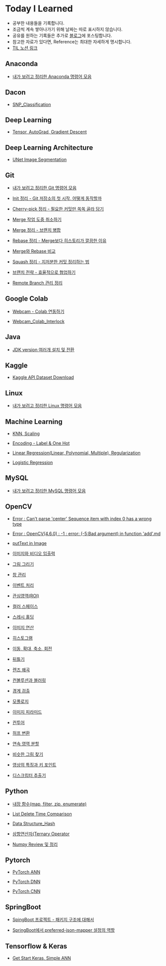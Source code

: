 # Today I Learned
* 공부한 내용들을 기록합니다.
* 조금씩 계속 쌓아나가기 위해 날짜는 따로 표시하지 않습니다.
* 공유를 원하는 기록들은 추가로 [블로그](https://redmooncode.tistory.com/)에 포스팅합니다.
* 참고한 자료가 있다면, Reference는 최대한 자세하게 명시합니다.
* [TIL 노션 링크](https://byeon-mj.notion.site/TIL-3a1992815a4741ec835223ba7ebb8a06)

## Anaconda
* [내가 보려고 정리한 Anaconda 명령어 모음](https://github.com/Byeon-MJ/TIL/blob/main/anaconda/%EB%82%B4%EA%B0%80%20%EB%B3%B4%EB%A0%A4%EA%B3%A0%20%EC%A0%95%EB%A6%AC%ED%95%9C%20Anaconda%20%EB%AA%85%EB%A0%B9%EC%96%B4.md)


## Dacon
* [SNP_Classification](https://github.com/Byeon-MJ/Dacon_Repo/tree/main/Dacon_SNP_Classification)


## Deep Learning
* [Tensor, AutoGrad, Gradient Descent](https://github.com/Byeon-MJ/TIL/blob/main/deep%20learning/Tensor_AutoGrad_GradientDescent.ipynb)


## Deep Learning Architecture
* [UNet Image Segmentation](https://github.com/Byeon-MJ/DL_Practice_Repo/blob/main/Unet_Image_Segmentation.ipynb)


## Git
* [내가 보려고 정리한 Git 명령어 모음](https://github.com/Byeon-MJ/TIL/blob/main/git/%EB%82%B4%EA%B0%80%20%EB%B3%B4%EB%A0%A4%EA%B3%A0%20%EC%A0%95%EB%A6%AC%ED%95%9C%20Git%20%EB%AA%85%EB%A0%B9%EC%96%B4%20%EB%AA%A8%EC%9D%8C.md)

* [Init 정리 - Git 저장소의 첫 시작, 어떻게 동작할까](https://github.com/Byeon-MJ/TIL/blob/main/git/Init%20%EC%A0%95%EB%A6%AC%20-%20Git%20%EC%A0%80%EC%9E%A5%EC%86%8C%EC%9D%98%20%EC%B2%AB%20%EC%8B%9C%EC%9E%91%2C%20%EC%96%B4%EB%96%BB%EA%B2%8C%20%EB%8F%99%EC%9E%91%ED%95%A0%EA%B9%8C.md)

* [Cherry-pick 정리 - 필요한 커밋만 쏙쏙 골라 담기](https://github.com/Byeon-MJ/TIL/blob/main/git/Cherry-pick%20%EC%A0%95%EB%A6%AC%20-%20%ED%95%84%EC%9A%94%ED%95%9C%20%EC%BB%A4%EB%B0%8B%EB%A7%8C%20%EC%8F%99%EC%8F%99%20%EA%B3%A8%EB%9D%BC%20%EB%8B%B4%EA%B8%B0.md)

* [Merge 작업 도중 취소하기](https://github.com/Byeon-MJ/TIL/blob/main/git/Merge%20%EC%9E%91%EC%97%85%20%EB%8F%84%EC%A4%91%20%EC%B7%A8%EC%86%8C%ED%95%98%EA%B8%B0.md)

* [Merge 정리 - 브랜치 병합](https://github.com/Byeon-MJ/TIL/blob/main/git/Merge%20%EC%A0%95%EB%A6%AC%20-%20%EB%B8%8C%EB%9E%9C%EC%B9%98%20%EB%B3%91%ED%95%A9.md)

* [Rebase 정리 - Merge보다 히스토리가 깔끔한 이유](https://github.com/Byeon-MJ/TIL/blob/main/git/Rebase%20%EC%A0%95%EB%A6%AC%20-%20Merge%EB%B3%B4%EB%8B%A4%20%ED%9E%88%EC%8A%A4%ED%86%A0%EB%A6%AC%EA%B0%80%20%EA%B9%94%EB%81%94%ED%95%9C%20%EC%9D%B4%EC%9C%A0.md)

* [Merge와 Rebase 비교](https://github.com/Byeon-MJ/TIL/blob/main/git/Merge%EC%99%80%20Rebase%20%EB%B9%84%EA%B5%90.md)

* [Squash 정리 - 지저분한 커밋 정리하는 법](https://github.com/Byeon-MJ/TIL/blob/main/git/Squash%20%EC%A0%95%EB%A6%AC%20-%20%EC%A7%80%EC%A0%80%EB%B6%84%ED%95%9C%20%EC%BB%A4%EB%B0%8B%20%EC%A0%95%EB%A6%AC%ED%95%98%EB%8A%94%20%EB%B2%95.md)

* [브랜치 전략 - 효율적으로 협업하기](https://github.com/Byeon-MJ/TIL/blob/main/git/%EB%B8%8C%EB%9E%9C%EC%B9%98%20%EC%A0%84%EB%9E%B5%20-%20%ED%9A%A8%EC%9C%A8%EC%A0%81%EC%9C%BC%EB%A1%9C%20%ED%98%91%EC%97%85%ED%95%98%EA%B8%B0.md)

* [Remote Branch 관리 정리](https://github.com/Byeon-MJ/TIL/blob/main/git/Remote%20Branch%20%EA%B4%80%EB%A6%AC%20%EC%A0%95%EB%A6%AC.md)


## Google Colab
* [Webcam - Colab 연동하기](https://github.com/Byeon-MJ/TIL/blob/main/google%20colab/Webcam%20-%20Colab%20%EC%97%B0%EB%8F%99%ED%95%98%EA%B8%B0.md)

* [Webcam_Colab_Interlock](https://github.com/Byeon-MJ/TIL/blob/main/google%20colab/Webcam_Colab_Interlock.ipynb)


## Java
* [JDK version 여러개 설치 및 전환](https://github.com/Byeon-MJ/TIL/blob/main/java/JDK%20version%20%EC%97%AC%EB%9F%AC%20%EA%B0%9C%20%EC%84%A4%EC%B9%98%20%EB%B0%8F%20%EC%A0%84%ED%99%98%ED%95%98%EA%B8%B0.md)


## Kaggle
* [Kaggle API Dataset Download](https://github.com/Byeon-MJ/TIL/blob/main/kaggle/Kaggle%20Dataset%20Download.md)


## Linux
* [내가 보려고 정리한 Linux 명령어 모음](https://github.com/Byeon-MJ/TIL/blob/main/linux/%EB%82%B4%EA%B0%80%20%EB%B3%B4%EB%A0%A4%EA%B3%A0%20%EC%A0%95%EB%A6%AC%ED%95%9C%20Linux%20%EB%AA%85%EB%A0%B9%EC%96%B4.md)


## Machine Learning
* [KNN, Scaling](https://github.com/Byeon-MJ/TIL/blob/main/machine%20learning/KNN%2C%20Scaling.md)

* [Encoding - Label & One Hot](https://github.com/Byeon-MJ/TIL/blob/main/machine%20learning/Encoding_Label_One_Hot.ipynb)

* [Linear Regression(Linear, Polynomial, Multiple), Regularization](https://github.com/Byeon-MJ/TIL/blob/main/machine%20learning/Linear%20Regression(Linear%2C%20Polynomial%2C%20Multiple)%2C%20Regularization.md)

* [Logistic Regression](https://github.com/Byeon-MJ/TIL/blob/main/machine%20learning/Logistic%20Regression.md)


## MySQL
* [내가 보려고 정리한 MySQL 명령어 모음](https://github.com/Byeon-MJ/TIL/blob/main/mysql/%EB%82%B4%EA%B0%80%20%EB%B3%B4%EB%A0%A4%EA%B3%A0%20%EC%A0%95%EB%A6%AC%ED%95%9C%20MySQL%20%EB%AA%85%EB%A0%B9%EC%96%B4.md)


## OpenCV
* [Error : Can't parse 'center' Sequence item with index 0 has a wrong type](https://github.com/Byeon-MJ/TIL/blob/main/opencv/Can't%20parse%20'center'%20Sequence%20item%20with%20index%200%20has%20a%20wrong%20type.md)

* [Error : OpenCV(4.6.0) : -1 : error: (-5:Bad argument) in function 'add'.md](https://github.com/Byeon-MJ/TIL/blob/main/opencv/OpenCV(4.6.0)%20%20-1%20%20error%20(Bad%20argument)%20in%20function%20'add'.md)

* [putText in Image](https://github.com/Byeon-MJ/TIL/blob/main/opencv/putText_in_Image.ipynb)

* [이미지와 비디오 입출력](https://github.com/Byeon-MJ/TIL/blob/main/opencv/%EC%9D%B4%EB%AF%B8%EC%A7%80%EC%99%80%20%EB%B9%84%EB%94%94%EC%98%A4%20%EC%9E%85%EC%B6%9C%EB%A0%A5.md)

* [그림 그리기](https://github.com/Byeon-MJ/TIL/blob/main/opencv/%EA%B7%B8%EB%A6%BC%20%EA%B7%B8%EB%A6%AC%EA%B8%B0.md)

* [창 관리](https://github.com/Byeon-MJ/TIL/blob/main/opencv/%EC%B0%BD%20%EA%B4%80%EB%A6%AC.md)

* [이벤트 처리](https://github.com/Byeon-MJ/TIL/blob/main/opencv/%EC%9D%B4%EB%B2%A4%ED%8A%B8%20%EC%B2%98%EB%A6%AC.md)

* [관심영역(ROI)](https://github.com/Byeon-MJ/TIL/blob/main/opencv/%EA%B4%80%EC%8B%AC%EC%98%81%EC%97%AD(ROI).md)

* [컬러 스페이스]()

* [스레시 홀딩](https://github.com/Byeon-MJ/TIL/blob/main/opencv/%EC%8A%A4%EB%A0%88%EC%8B%9C%20%ED%99%80%EB%94%A9.md)

* [이미지 연산](https://github.com/Byeon-MJ/TIL/blob/main/opencv/%EC%9D%B4%EB%AF%B8%EC%A7%80%20%EC%97%B0%EC%82%B0.md)

* [히스토그램](https://github.com/Byeon-MJ/TIL/blob/main/opencv/%ED%9E%88%EC%8A%A4%ED%86%A0%EA%B7%B8%EB%9E%A8.md)

* [이동, 확대, 축소, 회전](https://github.com/Byeon-MJ/TIL/blob/main/opencv/%EC%9D%B4%EB%8F%99%2C%20%ED%99%95%EB%8C%80%2C%20%EC%B6%95%EC%86%8C%2C%20%ED%9A%8C%EC%A0%84.md)

* [뒤틀기](https://github.com/Byeon-MJ/TIL/blob/main/opencv/%EB%92%A4%ED%8B%80%EA%B8%B0.md)

* [렌즈 왜곡](https://github.com/Byeon-MJ/TIL/blob/main/opencv/%EB%A0%8C%EC%A6%88%20%EC%99%9C%EA%B3%A1.md)

* [컨볼루션과 블러링](https://github.com/Byeon-MJ/TIL/blob/main/opencv/%EC%BB%A8%EB%B3%BC%EB%A3%A8%EC%85%98%EA%B3%BC%20%EB%B8%94%EB%9F%AC%EB%A7%81.md)

* [경계 검출](https://github.com/Byeon-MJ/TIL/blob/main/opencv/%EA%B2%BD%EA%B3%84%20%EA%B2%80%EC%B6%9C.md)

* [모폴로지](https://github.com/Byeon-MJ/TIL/blob/main/opencv/%EB%AA%A8%ED%8F%B4%EB%A1%9C%EC%A7%80.md)

* [이미지 피라미드](https://github.com/Byeon-MJ/TIL/blob/main/opencv/%EC%9D%B4%EB%AF%B8%EC%A7%80%20%ED%94%BC%EB%9D%BC%EB%AF%B8%EB%93%9C.md)

* [컨투어](https://github.com/Byeon-MJ/TIL/blob/main/opencv/%EC%BB%A8%ED%88%AC%EC%96%B4.md)

* [허프 변환](https://github.com/Byeon-MJ/TIL/blob/main/opencv/%ED%97%88%ED%94%84%20%EB%B3%80%ED%99%98.md)

* [연속 영역 분할](https://github.com/Byeon-MJ/TIL/blob/main/opencv/%EC%97%B0%EC%86%8D%20%EC%98%81%EC%97%AD%20%EB%B6%84%ED%95%A0.md)

* [비슷한 그림 찾기](https://github.com/Byeon-MJ/TIL/blob/main/opencv/%EB%B9%84%EC%8A%B7%ED%95%9C%20%EA%B7%B8%EB%A6%BC%20%EC%B0%BE%EA%B8%B0.md)

* [영상의 특징과 키 포인트](https://github.com/Byeon-MJ/TIL/blob/main/opencv/%EC%98%81%EC%83%81%EC%9D%98%20%ED%8A%B9%EC%A7%95%EA%B3%BC%20%ED%82%A4%20%ED%8F%AC%EC%9D%B8%ED%8A%B8.md)

* [디스크립터 추출기](https://github.com/Byeon-MJ/TIL/blob/main/opencv/%EB%94%94%EC%8A%A4%ED%81%AC%EB%A6%BD%ED%84%B0%20%EC%B6%94%EC%B6%9C%EA%B8%B0.md)


## Python
* [내장 함수(map, filter, zip, enumerate)](https://github.com/Byeon-MJ/TIL/blob/main/python/map_filter_zip_enumerate.ipynb)

* [List Delete Time Comparison](https://github.com/Byeon-MJ/TIL/blob/main/python/List_Delete_Time_Comparison.ipynb)

* [Data Structure_Hash](https://github.com/Byeon-MJ/TIL/blob/main/python/Data%20Structure_Hash.md)

* [삼항연산자(Ternary Operator](https://github.com/Byeon-MJ/TIL/blob/main/python/%EC%82%BC%ED%95%AD%20%EC%97%B0%EC%82%B0%EC%9E%90(Ternary%20Operator).ipynb)

* [Numpy Review 및 정리](https://github.com/Byeon-MJ/TIL/blob/main/python/Numpy_Note.ipynb)


## Pytorch
* [PyTorch ANN](https://github.com/Byeon-MJ/TIL/blob/main/pytorch/PyTorch_ANN.ipynb)

* [PyTorch DNN](https://github.com/Byeon-MJ/TIL/blob/main/pytorch/PyTorch_DNN.ipynb)

* [PyTorch CNN](https://github.com/Byeon-MJ/TIL/blob/main/pytorch/PyTorch_CNN.ipynb)


## SpringBoot
* [SpingBoot 프로젝트 - 패키지 구조에 대해서](https://github.com/Byeon-MJ/TIL/blob/main/springboot/SpingBoot%20%ED%94%84%EB%A1%9C%EC%A0%9D%ED%8A%B8%20-%20%ED%8C%A8%ED%82%A4%EC%A7%80%20%EA%B5%AC%EC%A1%B0%EC%97%90%20%EB%8C%80%ED%95%B4%EC%84%9C.md)

* [SpringBoot에서 preferred-json-mapper 설정의 역할](https://github.com/Byeon-MJ/TIL/blob/main/springboot/SpringBoot%EC%97%90%EC%84%9C%20preferred-json-mapper%20%EC%84%A4%EC%A0%95%EC%9D%98%20%EC%97%AD%ED%95%A0.md)


## Tensorflow & Keras
* [Get Start Keras, Simple ANN](https://github.com/Byeon-MJ/TIL/blob/main/tensorflow%26keras/Get_Start_Keras_Simple_ANN.ipynb)





